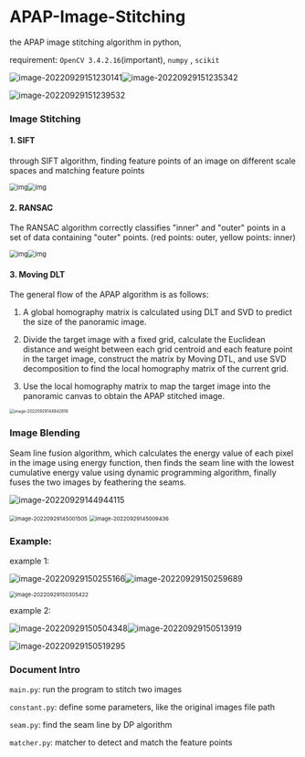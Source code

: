 # APAP-Image-Stitching
the APAP image stitching algorithm in python,

requirement: `OpenCV 3.4.2.16`(important), `numpy` , `scikit`



![image-20220929151230141](README.assets/image-20220929151230141.png)![image-20220929151235342](README.assets/image-20220929151235342.png)

![image-20220929151239532](README.assets/image-20220929151239532.png)

### Image Stitching

#### 1. SIFT

through SIFT algorithm, finding feature points of an image on different scale spaces and matching feature points

<img src="README.assets/wps1.jpg" alt="img" style="zoom: 80%;" /><img src="README.assets/wps2.jpg" alt="img" style="zoom: 80%;" />



#### 2. RANSAC

The RANSAC algorithm correctly classifies "inner" and "outer" points in a set of data containing "outer" points. (red points: outer,   yellow points: inner)

<img src="README.assets/wps3.jpg" alt="img" style="zoom:80%;" /><img src="README.assets/wps4.jpg" alt="img" style="zoom:80%;" />



#### 3. Moving DLT

The general flow of the APAP algorithm is as follows:

1. A global homography matrix is calculated using DLT and SVD to predict the size of the panoramic image.

2. Divide the target image with a fixed grid, calculate the Euclidean distance and weight between each grid centroid and each feature point in the target image, construct the matrix by Moving DTL, and use SVD decomposition to find the local homography matrix of the current grid.

3. Use the local homography  matrix to map the target image into the panoramic canvas to obtain the APAP stitched image.





<img src="README.assets/image-20220929144842818.png" alt="image-20220929144842818" style="zoom:50%;" />



### Image Blending

Seam line fusion algorithm, which calculates the energy value of each pixel in the image using energy function, then finds the seam line with the lowest cumulative energy value using dynamic programming algorithm, finally fuses the two images by feathering the seams.

![image-20220929144944115](README.assets/image-20220929144944115.png)



<img src="README.assets/image-20220929145001505.png" alt="image-20220929145001505" style="zoom:67%;" />

<img src="README.assets/image-20220929145009436.png" alt="image-20220929145009436" style="zoom:67%;" />



### Example:

example 1:

![image-20220929150255166](README.assets/image-20220929150255166.png)![image-20220929150259689](README.assets/image-20220929150259689.png)

<img src="README.assets/image-20220929150305422.png" alt="image-20220929150305422" style="zoom:67%;" />



example 2:

![image-20220929150504348](README.assets/image-20220929150504348.png)![image-20220929150513919](README.assets/image-20220929150513919.png)

![image-20220929150519295](README.assets/image-20220929150519295.png)



### Document Intro

`main.py`: run the program to stitch two images

`constant.py`: define some parameters, like the original images file path

`seam.py`: find the seam line by DP algorithm

`matcher.py`: matcher to detect and match the feature points
